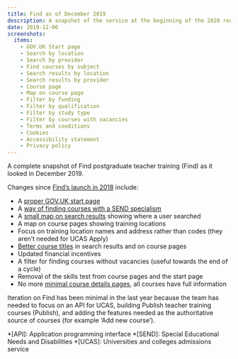 ```yaml
---
title: Find as of December 2019
description: A snapshot of the service at the beginning of the 2020 recruitment cycle.
date: 2019-12-06
screenshots:
  items:
    - GOV.UK Start page
    - Search by location
    - Search by provider
    - Find courses by subject
    - Search results by location
    - Search results by provider
    - Course page
    - Map on course page
    - Filter by funding
    - Filter by qualification
    - Filter by study type
    - Filter by courses with vacancies
    - Terms and conditions
    - Cookies
    - Accessibility statement
    - Privacy policy
---
```


A complete snapshot of Find postgraduate teacher training (Find) as it looked in December 2019.

Changes since [Find’s launch in 2018](/find-teacher-training/live-launch) include:

- A [proper GOV.UK start page](https://www.gov.uk/find-postgraduate-teacher-training-courses)
- A [way of finding courses with a SEND specialism](/find-teacher-training/send-survey)
- A [small map on search results](/find-teacher-training/map-4) showing where a user searched
- A map on course pages showing training locations
- Focus on training location names and address rather than codes (they aren’t needed for UCAS Apply)
- [Better course titles](/find-teacher-training/tweaked-course-titles) in search results and on course pages
- Updated financial incentives
- A filter for finding courses without vacancies (useful towards the end of a cycle)
- Removal of the skills test from course pages and the start page
- No more [minimal course details pages](/find-teacher-training/live-launch#course-not-enriched), all courses have full information

Iteration on Find has been minimal in the last year because the team has needed to focus on an API for UCAS, building Publish teacher training courses (Publish), and adding the features needed as the authoritative source of courses (for example ‘Add new course’).

*[API]: Application programming interface
*[SEND]: Special Educational Needs and Disabilities
*[UCAS]: Universities and colleges admissions service
